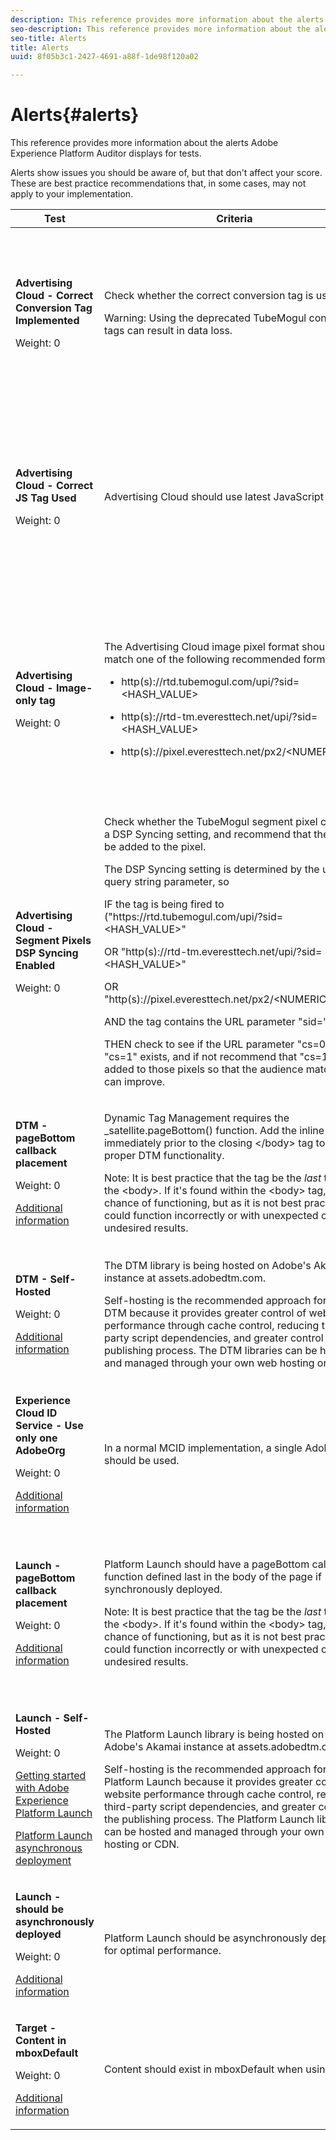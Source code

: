 ```yaml
---
description: This reference provides more information about the alerts Adobe Experience Platform Auditor displays for tests.
seo-description: This reference provides more information about the alerts Adobe Experience Platform Auditor displays for tests.
seo-title: Alerts
title: Alerts
uuid: 8f05b3c1-2427-4691-a88f-1de98f120a02

---
```


# Alerts{#alerts}

This reference provides more information about the alerts Adobe Experience Platform Auditor displays for tests.

Alerts show issues you should be aware of, but that don't affect your score. These are best practice recommendations that, in some cases, may not apply to your implementation.

<table id="table_031432C9BB804A6F90E7FF572739E169"> 
 <thead> 
  <tr> 
   <th colname="col1" class="entry"> Test </th> 
   <th colname="col2" class="entry"> Criteria </th> 
   <th colname="col3" class="entry"> Recommendation </th> 
  </tr>
 </thead>
 <tbody> 
  <tr> 
   <td colname="col1"> 
    <!--
      1.0.1 
    --> <p><b>Advertising Cloud - Correct Conversion Tag Implemented</b> </p> <p>Weight: 0 </p> </td> 
   <td colname="col2"> <p>Check whether the correct conversion tag is used. </p> <p> <p>Warning:  Using the deprecated TubeMogul conversion tags can result in data loss. </p> </p> </td> 
   <td colname="col3"> <p>Upgrade your conversion pixels to the new Advertising Cloud image-only conversion tags. </p> <p>This can be most easily accomplished with the Advertising Cloud extension for Adobe Experience Platform Launch. </p> </td> 
  </tr> 
  <tr> 
   <td colname="col1"> 
    <!--
      1.0.1 
    --> <p><b>Advertising Cloud - Correct JS Tag Used</b> </p> <p>Weight: 0 </p> </td> 
   <td colname="col2"> <p>Advertising Cloud should use latest JavaScript tags. </p> </td> 
   <td colname="col3"> <p>Upgrade your Advertising Cloud JavaScript to the latest version. Using the deprecated JavaScript versions can result in lost functionality. </p> <p>This can be accomplished more easily through the use of the Advertising Cloud extension for Platform Launch. </p> </td> 
  </tr> 
  <tr> 
   <td colname="col1"> 
    <!--
      1.0.1 
    --> <p><b>Advertising Cloud - Image-only tag</b> </p> <p>Weight: 0 </p> </td> 
   <td colname="col2"> <p>The Advertising Cloud image pixel format should match one of the following recommended formats: </p> <p> 
     <ul id="ul_D85BE9C8A8654DE890E1A814E3573D86"> 
      <li id="li_E2AEDD76AC7044E8AD6AE8375858D198"> <p><span class="codeph"> http(s)://rtd.tubemogul.com/upi/?sid=&lt;HASH_VALUE&gt;</span> </p> </li> 
      <li id="li_1EEFA03516BF445294B5EC5DED891758"> <p><span class="codeph"> http(s)://rtd-tm.everesttech.net/upi/?sid=&lt;HASH_VALUE&gt;</span> </p> </li> 
      <li id="li_F72206B142214217BDD34356D2F3D8AD"> <p><span class="codeph"> http(s)://pixel.everesttech.net/px2/&lt;NUMERIC_ID&gt;?</span> </p> </li> 
     </ul> </p> </td> 
   <td colname="col3"> <p>Upgrade your Advertising Cloud pixels to the new Advertising Cloud image-only tags, which ensure you are taking advantage of the full Advertising Cloud functionality. </p> <p>This can be most easily accomplished with the Advertising Cloud extension for Platform Launch. </p> </td> 
  </tr> 
  <tr> 
   <td colname="col1"> 
    <!--
      1.0.1 
    --> <p><b>Advertising Cloud - Segment Pixels DSP Syncing Enabled</b> </p> <p>Weight: 0 </p> </td> 
   <td colname="col2"> <p>Check whether the TubeMogul segment pixel contains a DSP Syncing setting, and recommend that the setting be added to the pixel. </p> <p>The DSP Syncing setting is determined by the use of a query string parameter, so </p> <p>IF the tag is being fired to<span class="codeph"> ("https://rtd.tubemogul.com/upi/?sid=&lt;HASH_VALUE&gt;"</span> </p> <p> OR <span class="codeph"> "http(s)://rtd-tm.everesttech.net/upi/?sid=&lt;HASH_VALUE&gt;"</span> </p> <p> OR <span class="codeph"> "http(s)://pixel.everesttech.net/px2/&lt;NUMERIC_ID&gt;?"</span> </p> <p>AND the tag contains the URL parameter <span class="codeph"> "sid=")</span> </p> <p>THEN check to see if the URL parameter <span class="codeph"> "cs=0"</span> or<span class="codeph"> "cs=1"</span> exists, and if not recommend that <span class="codeph"> "cs=1"</span> be added to those pixels so that the audience match rates can improve. </p> </td> 
   <td colname="col3"> <p> Add the URL parameter <span class="codeph"> "cs=1"</span> to your Advertising Cloud pixels so that DSP Syncing can occur, which increases audience match rates. </p> <p>This can most easily be accomplished with the Advertising Cloud extension for Platform Launch. </p> </td> 
  </tr> 
  <tr> 
   <td colname="col1"> 
    <!--
      CAce6db25bc8c443409f0fcc5ac9d622c3 
    --> <p><b>DTM - pageBottom callback placement</b> </p> <p>Weight: 0 </p> <p><a href="https://docs.adobe.com/content/help/en/dtm/using/client-side/t-add-header-fooder-code.html" format="html" scope="external"> Additional information</a> </p> 
    <!--
      TEa9df69942f404055a64262889c8b21d3 
    --> </td> 
   <td colname="col2"> <p>Dynamic Tag Management requires the <span class="codeph"> _satellite.pageBottom()</span> function. Add the inline script immediately prior to the closing <span class="codeph"> &lt;/body&gt;</span> tag to ensure proper DTM functionality. </p> <p> <p>Note: It is best practice that the tag be the <i>last</i> tag in the <span class="codeph"> &lt;body&gt;</span>. If it's found within the <span class="codeph"> &lt;body&gt;</span> tag, it has a chance of functioning, but as it is not best practice, it could function incorrectly or with unexpected or undesired results. </p> </p> </td> 
   <td colname="col3"> <p>Add the inline script immediately prior to the closing <span class="codeph"> &lt;/body&gt;</span> tag to ensure proper DTM functionality. </p> </td> 
  </tr> 
  <tr> 
   <td colname="col1"> 
    <!--
      1.0.1 
    --> <p><b>DTM - Self-Hosted</b> </p> <p>Weight: 0 </p> <p><a href="https://docs.adobe.com/content/help/en/dtm/using/client-side/client-side-information.html" format="html" scope="external"> Additional information</a> </p> </td> 
   <td colname="col2"> <p> The DTM library is being hosted on Adobe's Akamai instance at <span class="filepath"> assets.adobedtm.com</span>. </p> <p> Self-hosting is the recommended approach for loading DTM because it provides greater control of website performance through cache control, reducing third-party script dependencies, and greater control of the publishing process. The DTM libraries can be hosted and managed through your own web hosting or CDN. </p> </td> 
   <td colname="col3"> <p>Self-hosting is the recommended approach for loading DTM on a page. Although DTM hosting via the Akamai CDN works in most cases, self-hosting improves page performance. </p> </td> 
  </tr> 
  <tr> 
   <td colname="col1"> 
    <!--
      1.0.1 
    --> <p><b> Experience Cloud ID Service - Use only one AdobeOrg</b> </p> <p>Weight: 0 </p> <p><a href="https://docs.adobe.com/content/help/en/id-service/using/intro/id-request.html" format="html" scope="external"> Additional information</a> </p> </td> 
   <td colname="col2"> <p>In a normal MCID implementation, a single AdobeOrg should be used. </p> </td> 
   <td colname="col3"> <p>Validate that multiple AdobeOrg IDs exist for this implementation. </p> </td> 
  </tr> 
  <tr> 
   <td colname="col1"> 
    <!--
      1.0.5 
    --> <p><b>Launch - pageBottom callback placement</b> </p> <p>Weight: 0 </p> <p><a href="https://adobe.com/go/launch_help_get_started" format="https" scope="external"> Additional information</a> </p> 
    <!--
      TE48c499b022f545c5bccc6f8bde169685 
    --> </td> 
   <td colname="col2"> <p>Platform Launch should have a <span class="codeph"> pageBottom </span>callback function defined last in the body of the page if synchronously deployed. </p> <p> <p>Note: It is best practice that the tag be the <i>last</i> tag in the <span class="codeph"> &lt;body&gt;</span>. If it's found within the <span class="codeph"> &lt;body&gt;</span> tag, it has a chance of functioning, but as it is not best practice, it could function incorrectly or with unexpected or undesired results. </p> </p> </td> 
   <td colname="col3"> <p>Platform Launch requires the <span class="codeph"> _satellite.pageBottom()</span> function for synchronous deployments. Add the inline script immediately prior to the closing <span class="codeph"> &lt;/body&gt;</span> tag to ensure proper Platform Launch functionality. </p> </td> 
  </tr> 
  <tr> 
   <td colname="col1"> 
    <!--
      1.0.1 
    --> <p><b>Launch - Self-Hosted</b> </p> <p>Weight: 0 </p> <p><a href="https://adobe.com/go/launch_help_get_started" format="https" scope="external"> Getting started with Adobe Experience Platform Launch</a> </p> <p><a href="https://docs.adobe.com/content/help/en/launch/using/reference/client-side-info/asynchronous-deployment.html" format="https" scope="external"> Platform Launch asynchronous deployment</a> </p> </td> 
   <td colname="col2"> <p>The Platform Launch library is being hosted on Adobe's Akamai instance at <span class="filepath"> assets.adobedtm.com</span>. </p> <p>Self-hosting is the recommended approach for loading Platform Launch because it provides greater control of website performance through cache control, reducing third-party script dependencies, and greater control of the publishing process. The Platform Launch libraries can be hosted and managed through your own web hosting or CDN. </p> </td> 
   <td colname="col3"> <p>Although Platform Launch hosting via the Akamai CDN works in most cases, it is recommended that self-hosting be implemented as the first step in improving page performance. </p> </td> 
  </tr> 
  <tr> 
   <td colname="col1"> 
    <!--
      1.0.1 
    --> <p><b>Launch - should be asynchronously deployed</b> </p> <p>Weight: 0 </p> <p><a href="https://adobe.com/go/launch_help_get_started" format="https" scope="external"> Additional information</a> </p> </td> 
   <td colname="col2"> <p>Platform Launch should be asynchronously deployed for optimal performance. </p> </td> 
   <td colname="col3"> <p>Include the async parameter in the inline script to ensure proper async Platform Launch functionality </p> </td> 
  </tr> 
  <tr> 
   <td colname="col1"> 
    <!--
      1.0.1 
    --> <p><b> Target - Content in mboxDefault</b> </p> <p>Weight: 0 </p> <p><a href="https://docs.adobe.com/content/help/en/target/using/implement-target/implementing-target.html" format="html" scope="external"> Additional information</a> </p> </td> 
   <td colname="col2"> <p> Content should exist in mboxDefault when using at.js. </p> </td> 
   <td colname="col3"> <p>Verify that the content is available. </p> </td> 
  </tr> 
 </tbody> 
</table>

